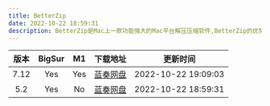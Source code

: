 ```yaml
---
title: BetterZip
date: 2022-10-22 18:59:31
description: BetterZip是Mac上一款功能强大的Mac平台解压压缩软件,BetterZip的优势在于支持众多的压缩格式以及压缩包跨平台支持,支持压缩包内容预览、加密压缩、分卷压缩等功能。
---
```


| 版本  | BigSur |  M1   | 下载地址                                         | 更新时间            |
| :---: | :----: | :---: | ------------------------------------------------ | ------------------- |
| 7.12  |  Yes   |  Yes  | [蓝奏网盘](https://lanzout.com/iRfb30edvjle) | 2022-10-22 19:09:03 |
| 5.2  |  Yes   |  No  | [蓝奏网盘](https://lanzout.com/iVpN00edut8f) | 2022-10-22 18:59:31 |